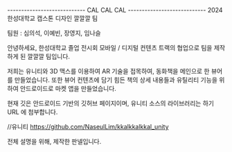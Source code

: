 ---------------------------- CAL CAL CAL ----------------------------
2024 한성대학교 캡스톤 디자인 깔깔깔 팀

팀원 : 심의석, 이예빈, 장영지, 임나슬

안녕하세요, 한성대학교 졸업 전시회 모바일 / 디지털 컨텐츠 트랙의 협업으로 팀을 제작하게 된 깔깔깔 팀입니다.

저희는 유니티와 3D 맥스를 이용하여 AR 기술을 접목하여, 동화책을 메인으로 한 뷰어를 만들었습니다.
또한 뷰어 컨텐츠에 담기 힘든 책의 상세 내용들과 유틸리티 기능을 위하여 안드로이드로 마켓 앱을 만들었습니다.

현재 깃은 안드로이드 기반의 깃허브 페이지이며, 유니티 소스의 라이브러리는 하기 URL 에 첨부합니다.

//유니티 
https://github.com/NaseulLim/kkalkkalkkal_unity

전체 설명을 위해, 제작한 판넬입니다.
<p align="center"
<img src="https://github.com/euidev99/CCal/files/15500378/pamplet3.pdf"
  </p>
